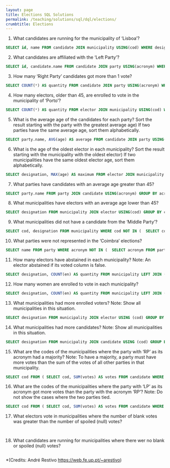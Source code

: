 ```yaml
---
layout: page
title: Elections SQL Solutions
permalink: /teaching/solutions/sql/dql/elections/
crumbtitle: Elections
---
```



1) What candidates are running for the municipality of ‘Lisboa’?

```sql
SELECT id, name FROM candidate JOIN municipality USING(cod) WHERE designation = 'Lisboa' 
```

2) What candidates are affiliated with the ‘Left Party’?

```sql
SELECT id, candidate.name FROM candidate JOIN party USING(acronym) WHERE party.name = 'Left Party' 
```

3) How many ‘Right Party’ candidates got more than 1 vote?

```sql
SELECT COUNT(*) AS quantity FROM candidate JOIN party USING(acronym) WHERE votes > 1 AND party.name = 'Right Party' 
```

4) How many electors, older than 45, are enrolled to vote in the municipality of ‘Porto’?

```sql
SELECT COUNT(*) AS quantity FROM elector JOIN municipality USING(cod) WHERE age > 45 AND designation = 'Porto' 
```

5) What is the average age of the candidates for each party? Sort the result starting with the party with the greatest average age) If two parties have the same average age, sort them alphabetically.

```sql
SELECT party.name, AVG(age) AS average FROM candidate JOIN party USING(acronym) GROUP BY acronym, party.name ORDER BY AVG(age) DESC, party.name 
```

6) What is the age of the oldest elector in each municipality? Sort the result starting with the municipality with the oldest elector) If two municipalities have the same oldest elector age, sort them alphabetically.

```sql
SELECT designation, MAX(age) AS maximum FROM elector JOIN municipality USING(cod) GROUP BY cod, designation ORDER BY MAX(age) DESC, designation 
```

7) What parties have candidates with an average age greater than 45?

```sql
SELECT party.name FROM party JOIN candidate USING(acronym) GROUP BY acronym, party.name HAVING AVG(age) > 45 
```

8) What municipalities have electors with an average age lower than 45?

```sql
SELECT designation FROM municipality JOIN elector USING(cod) GROUP BY cod, designation HAVING AVG(age) < 45 
```

9) What municipalities did not have a candidate from the ‘Middle Party’?

```sql
SELECT cod, designation FROM municipality WHERE cod NOT IN (  SELECT cod FROM candidate JOIN party USING (acronym)  WHERE party.name = 'Middle Party' ) 
```

10) What parties were not represented in the ‘Coimbra’ elections?

```sql
SELECT name FROM party WHERE acronym NOT IN (  SELECT acronym FROM party JOIN candidate USING (acronym) JOIN municipality USING(cod)  WHERE designation = 'Coimbra' ) 
```

11) How many electors have abstained in each municipality? Note: An elector abstained if its voted column is false.

```sql
SELECT designation, COUNT(en) AS quantity FROM municipality LEFT JOIN (SELECT * FROM elector WHERE voted = 'F') AS t USING (cod) GROUP BY cod, designation 
```

12) How many women are enrolled to vote in each municipality?

```sql
SELECT designation, COUNT(en) AS quantity FROM municipality LEFT JOIN (SELECT * FROM elector WHERE gender = 'F') AS t USING (cod) GROUP BY cod, designation 
```

13) What municipalities had more enrolled voters? Note: Show all municipalities in this situation.

```sql
SELECT designation FROM municipality JOIN elector USING (cod) GROUP BY cod, designation HAVING COUNT(*) = (select max(cnt) from (  SELECT COUNT(*) as cnt  FROM elector  GROUP BY cod )) 
```

14) What municipalities had more candidates? Note: Show all municipalities in this situation.

```sql
SELECT designation FROM municipality JOIN candidate USING (cod) GROUP BY cod, designation HAVING COUNT(*) = (select max(cnt) from (  SELECT COUNT(*) as cnt FROM candidate  GROUP BY cod )) 
```

15) What are the codes of the municipalities where the party with ‘RP’ as its acronym had a majority? Note: To have a majority, a party must have more votes than the sum of the votes of all other parties in that municipality.

```sql
SELECT cod FROM ( SELECT cod, SUM(votes) AS votes FROM candidate WHERE acronym <> 'RP' GROUP BY cod ) AS t1 JOIN ( SELECT cod, votes FROM candidate WHERE acronym = 'RP' GROUP BY cod, votes ) AS t2 USING (cod) WHERE t1.votes < t2.votes 
```

16) What are the codes of the municipalities where the party with ‘LP’ as its acronym got more votes than the party with the acronym ‘RP’? Note: Do not show the cases where the two parties tied.

```sql
SELECT cod FROM ( SELECT cod, SUM(votes) AS votes FROM candidate WHERE acronym = 'LP' GROUP BY cod ) AS t1 JOIN ( SELECT cod, votes FROM candidate WHERE acronym = 'RP' GROUP BY cod, votes ) AS t2 USING (cod) WHERE t1.votes > t2.votes 
```

17) What electors vote in municipalities where the number of blank votes was greater than the number of spoiled (null) votes?

```sql
 
```

18) What candidates are running for municipalities where there wer no blank or spoiled (null) votes?

```

```

*(Credits: André Restivo https://web.fe.up.pt/~arestivo)